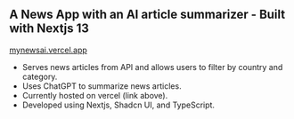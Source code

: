## A News App with an AI article summarizer - Built with Nextjs 13

[mynewsai.vercel.app](https://mynewsai.vercel.app/)

- Serves news articles from API and allows users to filter by country and category.
- Uses ChatGPT to summarize news articles.
- Currently hosted on vercel (link above).
- Developed using Nextjs, Shadcn UI, and TypeScript.
